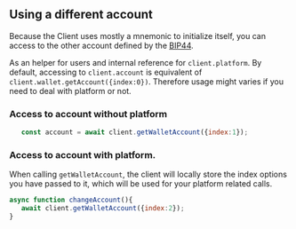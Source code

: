 ## Using a different account 

Because the Client uses mostly a mnemonic to initialize itself, you can access to the other account defined by the [BIP44](https://github.com/bitcoin/bips/blob/master/bip-0044.mediawiki).

As an helper for users and internal reference for `client.platform`. 
By default, accessing to `client.account` is equivalent of `client.wallet.getAccount({index:0})`. 
Therefore usage might varies if you need to deal with platform or not. 


### Access to account without platform
```js  
   const account = await client.getWalletAccount({index:1});
```

### Access to account with platform.

When calling `getWalletAccount`, the client will locally store the index options you have passed to it, which will be used for your platform related calls.

```js
async function changeAccount(){
   await client.getWalletAccount({index:2});
}
```
